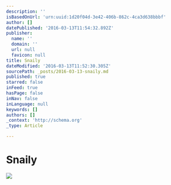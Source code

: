```yaml
---
description: ''
isBasedOnUrl: 'urn:uuid:1d20f04d-3e42-406b-862c-4ca3d638bbbf'
author: []
datePublished: '2016-03-13T11:54:32.892Z'
publisher:
  name: ''
  domain: ''
  url: null
  favicon: null
title: Snaily
dateModified: '2016-03-13T11:52:30.305Z'
sourcePath: _posts/2016-03-13-snaily.md
published: true
starred: false
inFeed: true
hasPage: false
inNav: false
inLanguage: null
keywords: []
authors: []
_context: 'http://schema.org'
_type: Article

---
```

# Snaily
![](https://the-grid-user-content.s3-us-west-2.amazonaws.com/6a84a166-5c15-4951-811f-4c84f4775479.png)